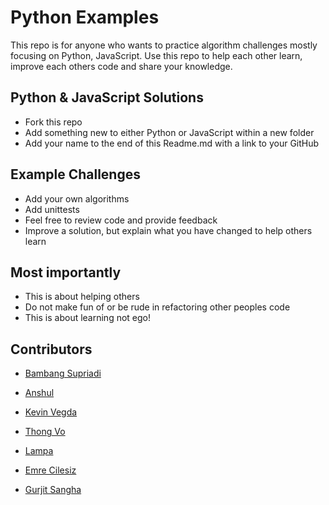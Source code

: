 # Python Examples
This repo is for anyone who wants to practice algorithm challenges mostly focusing on Python, JavaScript. 
Use this repo to help each other learn, improve each others code and share your knowledge.

## Python & JavaScript Solutions
- Fork this repo 
- Add something new to either Python or JavaScript within a new folder 
- Add your name to the end of this Readme.md with a link to your GitHub

## Example Challenges
- Add your own algorithms
- Add unittests
- Feel free to review code and provide feedback
- Improve a solution, but explain what you have changed to help others learn

## Most importantly
- This is about helping others
- Do not make fun of or be rude in refactoring other peoples code
- This is about learning not ego!


## Contributors
- [Bambang Supriadi](https://github.com/bamsarts)

- [Anshul](https://github.com/achoudh5)

- [Kevin Vegda](https://github.com/kevin-v96)

- [Thong Vo](https://github.com/ThongVoHien)

- [Lampa](https://github.com/swetlana-spb)

- [Emre Cilesiz](https://github.com/emrecil)

- [Gurjit Sangha](https://github.com/GurjitSangha)
